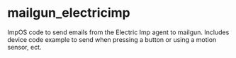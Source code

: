 mailgun_electricimp
===================

ImpOS code to send emails from the Electric Imp agent to mailgun. Includes device code example to send when pressing a button or using a motion sensor, ect.
